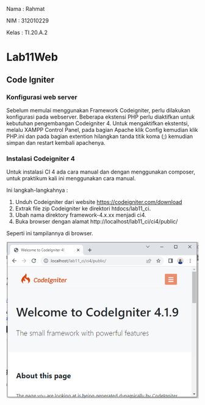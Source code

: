 Nama : Rahmat

NIM : 312010229

Kelas : TI.20.A.2

# Lab11Web

## Code Igniter

### Konfigurasi web server

Sebelum memulai menggunakan Framework Codeigniter, perlu dilakukan konfigurasi
pada webserver. Beberapa ekstensi PHP perlu diaktifkan untuk kebutuhan
pengembangan Codeigniter 4.
Untuk mengaktifkan ekstentsi, melalu XAMPP Control Panel, pada bagian
Apache klik Config kemudian klik PHP.ini dan pada bagian extention hilangkan tanda titik koma (;) kemudian simpan dan restart kembali apachenya.

### Instalasi Codeigniter 4

Untuk instalasi CI 4 ada cara manual dan dengan menggunakan composer, untuk praktikum kali ini menggunakan cara manual.

Ini langkah-langkahnya :

1. Unduh Codeigniter dari website https://codeigniter.com/download
2. Extrak file zip Codeigniter ke direktori htdocs/lab11_ci.
3. Ubah nama direktory framework-4.x.xx menjadi ci4.
4. Buka browser dengan alamat http://localhost/lab11_ci/ci4/public/

Seperti ini tampilannya di browser.

![Gambar 1](screenshot/ss1a.png)
